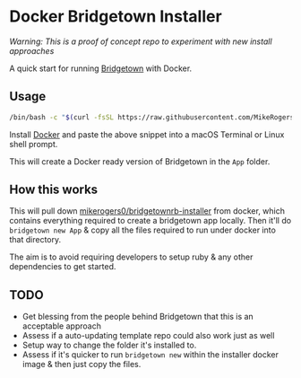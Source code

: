# Docker Bridgetown Installer

_Warning: This is a proof of concept repo to experiment with new install approaches_

A quick start for running [Bridgetown](https://www.bridgetownrb.com/) with Docker.

## Usage

```bash
/bin/bash -c "$(curl -fsSL https://raw.githubusercontent.com/MikeRogers0/Docker-Bridgetown-Installer/master/installer.sh)"
```

Install [Docker](https://hub.docker.com/editions/community/docker-ce-desktop-mac/) and paste the above snippet into a macOS Terminal or Linux shell prompt.

This will create a Docker ready version of Bridgetown in the `App` folder.

## How this works

This will pull down [mikerogers0/bridgetownrb-installer](https://hub.docker.com/repository/docker/mikerogers0/bridgetownrb-installer/general) from docker, which contains everything required to create a bridgetown app locally. Then it'll do `bridgetown new App` & copy all the files required to run under docker into that directory.

The aim is to avoid requiring developers to setup ruby & any other dependencies to get started.

## TODO

* Get blessing from the people behind Bridgetown that this is an acceptable approach
* Assess if a auto-updating template repo could also work just as well
* Setup way to change the folder it's installed to.
* Assess if it's quicker to run `bridgetown new` within the installer docker image & then just copy the files.
